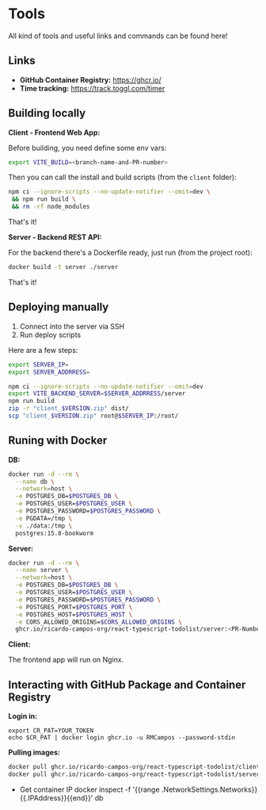 # Tools

All kind of tools and useful links and commands can be found here!

## Links

- **GitHub Container Registry:** https://ghcr.io/
- **Time tracking:** https://track.toggl.com/timer

## Building locally

**Client - Frontend Web App:**

Before building, you need define some env vars:

```bash
export VITE_BUILD=<branch-name-and-PR-number>
```

Then you can call the install and build scripts (from the `client` folder):

```bash
npm ci --ignore-scripts --no-update-notifier --omit=dev \
 && npm run build \
 && rm -rf node_modules
```

That's it!

**Server - Backend REST API:**

For the backend there's a Dockerfile ready, just run (from the project root):

```bash
docker build -t server ./server
```

That's it!

## Deploying manually

1. Connect into the server via SSH
2. Run deploy scripts

Here are a few steps:

```bash
export SERVER_IP=
export SERVER_ADDRRESS=

npm ci --ignore-scripts --no-update-notifier --omit=dev
export VITE_BACKEND_SERVER=$SERVER_ADDRRESS/server
npm run build
zip -r "client_$VERSION.zip" dist/
scp "client_$VERSION.zip" root@$SERVER_IP:/root/
```

## Runing with Docker

**DB:**

```bash
docker run -d --rm \
  --name db \
  --network=host \
  -e POSTGRES_DB=$POSTGRES_DB \
  -e POSTGRES_USER=$POSTGRES_USER \
  -e POSTGRES_PASSWORD=$POSTGRES_PASSWORD \
  -e PGDATA=/tmp \
  -v ./data:/tmp \
  postgres:15.8-bookworm
```

**Server:**

```bash
docker run -d --rm \
  --name server \
  --network=host \
  -e POSTGRES_DB=$POSTGRES_DB \
  -e POSTGRES_USER=$POSTGRES_USER \
  -e POSTGRES_PASSWORD=$POSTGRES_PASSWORD \
  -e POSTGRES_PORT=$POSTGRES_PORT \
  -e POSTGRES_HOST=$POSTGRES_HOST \
  -e CORS_ALLOWED_ORIGINS=$CORS_ALLOWED_ORIGINS \
  ghcr.io/ricardo-campos-org/react-typescript-todolist/server:<PR-Number>
```

**Client:**

The frontend app will run on Nginx.

## Interacting with GitHub Package and Container Registry

**Login in:**

```
export CR_PAT=YOUR_TOKEN
echo $CR_PAT | docker login ghcr.io -u RMCampos --password-stdin
```

**Pulling images:**

```sh
docker pull ghcr.io/ricardo-campos-org/react-typescript-todolist/client:50
docker pull ghcr.io/ricardo-campos-org/react-typescript-todolist/server:50
```

- Get container IP
docker inspect -f '{{range .NetworkSettings.Networks}}{{.IPAddress}}{{end}}' db
